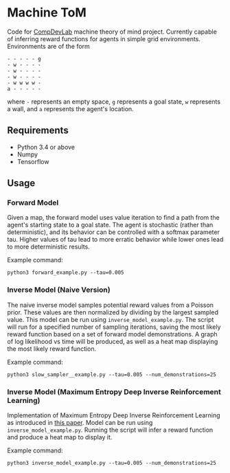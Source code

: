 # Machine ToM

Code for [CompDevLab](http://compdevlab.com/) machine theory of mind project.  Currently capable 
of inferring reward functions for agents in simple grid environments.  Environments are of
the form

```
- - - - - g
- w - - - -
- w - - - -
- w - - - -
- w w w w -
a - - - - -
```
where `-` represents an empty space, `g` represents a goal state, `w` represents a wall, and
`a` represents the agent's location.

## Requirements

* Python 3.4 or above
* Numpy
* Tensorflow 

## Usage

### Forward Model

Given a map, the forward model uses value iteration to find a path from the agent's starting
state to a goal state.  The agent is stochastic (rather than deterministic), and its behavior
can be controlled with a softmax parameter tau. Higher values of tau lead to more erratic behavior
while lower ones lead to more deterministic results.   

Example command:

`python3 forward_example.py --tau=0.005`

### Inverse Model (Naive Version)

The naive inverse model samples potential reward values from a Poisson prior.  These values are
then normalized by dividing by the largest sampled value.  This model can be run using `inverse_model_example.py`.
The script will run for a specified number of sampling iterations, saving the most likely reward
function based on a set of forward model demonstrations.  A graph of log likelihood vs time will be produced,
as well as a heat map displaying the most likely reward function.

Example command:

`python3 slow_sampler__example.py --tau=0.005 --num_demonstrations=25` 

### Inverse Model (Maximum Entropy Deep Inverse Reinforcement Learning)

Implementation of Maximum Entropy Deep Inverse Reinforcement Learning as introduced in 
[this paper](https://arxiv.org/pdf/1507.04888.pdf).  Model can be run using `inverse_model_example.py`.
Running the script will infer a reward function and produce a heat map to display it.

Example command:

`python3 inverse_model_example.py --tau=0.005 --num_demonstrations=25`
